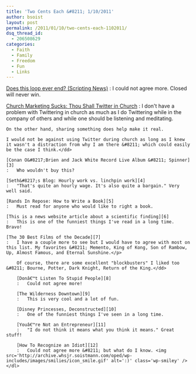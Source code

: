 ```yaml
---
title: 'Two Cents Each &#8211; 1/10/2011'
author: bsoist
layout: post
permalink: /2011/01/10/two-cents-each-1102011/
dsq_thread_id:
  - 206508629
categories:
  - Faith
  - Family
  - Freedom
  - Fun
  - Links
---
```

[Does this loop ever end? (Scripting News)][1]
:   I could not agree more. Closed will never win.

[Church Marketing Sucks: Thou Shall Twitter in Church][2]
:   I don't have a problem with Twittering in church as much as I do Twittering while in the company of others and while one should be listening and meditating. </p> 
    
    On the other hand, sharing something does help make it real. 
    
    I would not be against using Twitter during church as long as I knew it wasn't a distraction from why I am there &#8211; which could easily be the case I think.</dd> 
    
    [Conan O&#8217;Brien and Jack White Record Live Album &#8211; Spinner][3]
    :   Who wouldn't buy this?
    
    [Seth&#8217;s Blog: Hourly work vs. linchpin work][4]
    :   "That's quite an hourly wage. It's also quite a bargain." Very well said.
    
    [Rands In Repose: How to Write a Book][5]
    :   Must read for anyone who would like to right a book.
    
    [This is a news website article about a scientific finding][6]
    :   This is one of the funniest things I've read in a long time. Bravo!
    
    [The 30 Best Films of the Decade][7]
    :   I have a couple more to see but I would have to agree with most on this list. My favorites &#8211; Memento, King of Kong, Son of Rambow, Up, Almost Famous, and Eternal Sunshine.</p> 
        
        Of course, there are some excellent "blockbusters" I liked too &#8211; Bourne, Potter, Dark Knight, Return of the King.</dd> 
        
        [Donâ€™t Listen To Stupid People][8]
        :   Could not agree more!
        
        [The Wilderness Downtown][9]
        :   This is very cool and a lot of fun.
        
        [Disney Princesses, Deconstructed][10]
        :   One of the funniest things I've seen in a long time.
        
        [Youâ€™re Not an Entrepreneur][11]
        :   "I do not think it means what you think it means." Great stuff!
        
        [How To Recognize an Idiot][12]
        :   Could not agree more &#8211; but what do I know. <img src='http://archive.whsjr.soistmann.com/oped/wp-includes/images/smilies/icon_smile.gif' alt=':)' class='wp-smiley' /> </dl>

 [1]: http://www.scripting.com/stories/2010/04/23/doesThisLoopEverEnd.html
 [2]: http://www.churchmarketingsucks.com/archives/2010/04/thou_shall_twit.html
 [3]: http://www.spinner.com/2010/06/11/conan-obrien-jack-white-live-album/?utm_source=feedburner&utm_medium=feed&utm_campaign=Feed%3A+Spinner+%28Spinner.com%29&utm_content=Google+Reader
 [4]: http://sethgodin.typepad.com/seths_blog/2010/06/hourly-work-vs-linchpin-work.html?utm_source=feedburner&utm_medium=feed&utm_campaign=Feed%3A+typepad%2Fsethsmainblog+%28Seth%27s+Blog%29&utm_content=Google+Reader
 [5]: http://www.randsinrepose.com/archives/2010/06/28/how_to_write_a_book.html
 [6]: http://www.guardian.co.uk/science/the-lay-scientist/2010/sep/24/1
 [7]: http://www.filmschoolrejects.com/features/the-30-best-films-of-the-decade.php/all/1
 [8]: http://ittybiz.com/stupid-people/?utm_source=feedburner&utm_medium=feed&utm_campaign=Feed%3A+Ittybiz+%28IttyBiz%29
 [9]: http://www.thewildernessdowntown.com/
 [10]: http://thesocietypages.org/socimages/2009/10/25/disney-princesses-deconstructed/
 [11]: http://jolieodell.wordpress.com/2010/10/01/youre-not-an-entrepreneur/
 [12]: http://delicious.com/bsoist/o